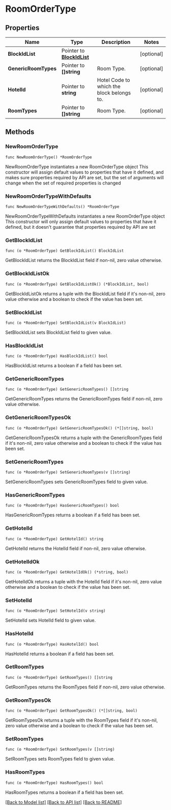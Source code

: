 # RoomOrderType

## Properties

Name | Type | Description | Notes
------------ | ------------- | ------------- | -------------
**BlockIdList** | Pointer to [**BlockIdList**](BlockIdList.md) |  | [optional] 
**GenericRoomTypes** | Pointer to **[]string** | Room Type. | [optional] 
**HotelId** | Pointer to **string** | Hotel Code to which the block belongs to. | [optional] 
**RoomTypes** | Pointer to **[]string** | Room Type. | [optional] 

## Methods

### NewRoomOrderType

`func NewRoomOrderType() *RoomOrderType`

NewRoomOrderType instantiates a new RoomOrderType object
This constructor will assign default values to properties that have it defined,
and makes sure properties required by API are set, but the set of arguments
will change when the set of required properties is changed

### NewRoomOrderTypeWithDefaults

`func NewRoomOrderTypeWithDefaults() *RoomOrderType`

NewRoomOrderTypeWithDefaults instantiates a new RoomOrderType object
This constructor will only assign default values to properties that have it defined,
but it doesn't guarantee that properties required by API are set

### GetBlockIdList

`func (o *RoomOrderType) GetBlockIdList() BlockIdList`

GetBlockIdList returns the BlockIdList field if non-nil, zero value otherwise.

### GetBlockIdListOk

`func (o *RoomOrderType) GetBlockIdListOk() (*BlockIdList, bool)`

GetBlockIdListOk returns a tuple with the BlockIdList field if it's non-nil, zero value otherwise
and a boolean to check if the value has been set.

### SetBlockIdList

`func (o *RoomOrderType) SetBlockIdList(v BlockIdList)`

SetBlockIdList sets BlockIdList field to given value.

### HasBlockIdList

`func (o *RoomOrderType) HasBlockIdList() bool`

HasBlockIdList returns a boolean if a field has been set.

### GetGenericRoomTypes

`func (o *RoomOrderType) GetGenericRoomTypes() []string`

GetGenericRoomTypes returns the GenericRoomTypes field if non-nil, zero value otherwise.

### GetGenericRoomTypesOk

`func (o *RoomOrderType) GetGenericRoomTypesOk() (*[]string, bool)`

GetGenericRoomTypesOk returns a tuple with the GenericRoomTypes field if it's non-nil, zero value otherwise
and a boolean to check if the value has been set.

### SetGenericRoomTypes

`func (o *RoomOrderType) SetGenericRoomTypes(v []string)`

SetGenericRoomTypes sets GenericRoomTypes field to given value.

### HasGenericRoomTypes

`func (o *RoomOrderType) HasGenericRoomTypes() bool`

HasGenericRoomTypes returns a boolean if a field has been set.

### GetHotelId

`func (o *RoomOrderType) GetHotelId() string`

GetHotelId returns the HotelId field if non-nil, zero value otherwise.

### GetHotelIdOk

`func (o *RoomOrderType) GetHotelIdOk() (*string, bool)`

GetHotelIdOk returns a tuple with the HotelId field if it's non-nil, zero value otherwise
and a boolean to check if the value has been set.

### SetHotelId

`func (o *RoomOrderType) SetHotelId(v string)`

SetHotelId sets HotelId field to given value.

### HasHotelId

`func (o *RoomOrderType) HasHotelId() bool`

HasHotelId returns a boolean if a field has been set.

### GetRoomTypes

`func (o *RoomOrderType) GetRoomTypes() []string`

GetRoomTypes returns the RoomTypes field if non-nil, zero value otherwise.

### GetRoomTypesOk

`func (o *RoomOrderType) GetRoomTypesOk() (*[]string, bool)`

GetRoomTypesOk returns a tuple with the RoomTypes field if it's non-nil, zero value otherwise
and a boolean to check if the value has been set.

### SetRoomTypes

`func (o *RoomOrderType) SetRoomTypes(v []string)`

SetRoomTypes sets RoomTypes field to given value.

### HasRoomTypes

`func (o *RoomOrderType) HasRoomTypes() bool`

HasRoomTypes returns a boolean if a field has been set.


[[Back to Model list]](../README.md#documentation-for-models) [[Back to API list]](../README.md#documentation-for-api-endpoints) [[Back to README]](../README.md)


